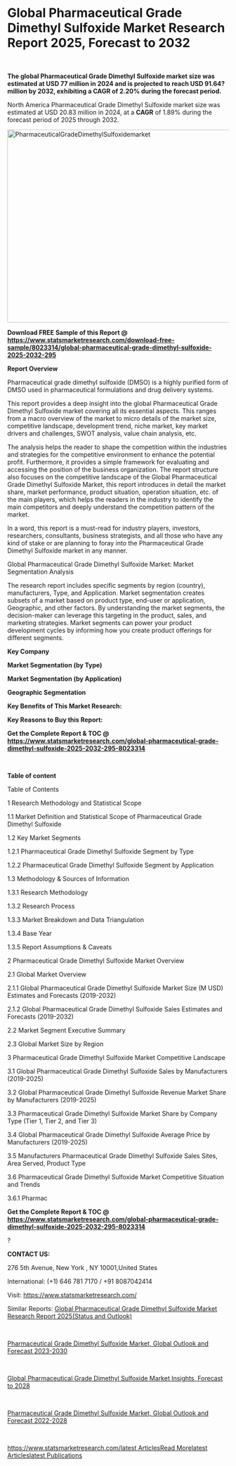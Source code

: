 <h1>Global Pharmaceutical Grade Dimethyl Sulfoxide Market Research Report 2025, Forecast to 2032</h1><br/><p><strong>The global Pharmaceutical Grade Dimethyl Sulfoxide market size was estimated at USD 77 million in 2024 and is projected to reach USD 91.64? million by 2032, exhibiting a <strong>CAGR</strong> of 2.20% during the forecast period.</strong></p>
 
 
 
 <p>North America Pharmaceutical Grade Dimethyl Sulfoxide market size was estimated at USD 20.83 million in 2024, at a <strong>CAGR</strong> of 1.89% during the forecast period of 2025 through 2032.</p>
 
 
 
 <p><img alt="PharmaceuticalGradeDimethylSulfoxidemarket" src="https://www.grandresearchstore.com/assets/report-images/PharmaceuticalGradeDimethylSulfoxidemarket.png" style="width: 730px; height: 438px;" /></p>
 
 
 
 <p><strong>Download FREE Sample of this Report @ <a href="https://www.statsmarketresearch.com/download-free-sample/8023314/global-pharmaceutical-grade-dimethyl-sulfoxide-2025-2032-295">https://www.statsmarketresearch.com/download-free-sample/8023314/global-pharmaceutical-grade-dimethyl-sulfoxide-2025-2032-295</a></strong></p>
 
 
 
 <p><strong>Report Overview</strong></p>
 
 
 
 <p>Pharmaceutical grade dimethyl sulfoxide (DMSO) is a highly purified form of DMSO used in pharmaceutical formulations and drug delivery systems.</p>
 
 
 
 <p>This report provides a deep insight into the global Pharmaceutical Grade Dimethyl Sulfoxide market covering all its essential aspects. This ranges from a macro overview of the market to micro details of the market size, competitive landscape, development trend, niche market, key market drivers and challenges, SWOT analysis, value chain analysis, etc.</p>
 
 
 
 <p>The analysis helps the reader to shape the competition within the industries and strategies for the competitive environment to enhance the potential profit. Furthermore, it provides a simple framework for evaluating and accessing the position of the business organization. The report structure also focuses on the competitive landscape of the Global Pharmaceutical Grade Dimethyl Sulfoxide Market, this report introduces in detail the market share, market performance, product situation, operation situation, etc. of the main players, which helps the readers in the industry to identify the main competitors and deeply understand the competition pattern of the market.</p>
 
 
 
 <p>In a word, this report is a must-read for industry players, investors, researchers, consultants, business strategists, and all those who have any kind of stake or are planning to foray into the Pharmaceutical Grade Dimethyl Sulfoxide market in any manner.</p>
 
 
 
 <p>Global Pharmaceutical Grade Dimethyl Sulfoxide Market: Market Segmentation Analysis</p>
 
 
 
 <p>The research report includes specific segments by region (country), manufacturers, Type, and Application. Market segmentation creates subsets of a market based on product type, end-user or application, Geographic, and other factors. By understanding the market segments, the decision-maker can leverage this targeting in the product, sales, and marketing strategies. Market segments can power your product development cycles by informing how you create product offerings for different segments.</p>
 
 
 
 <p><strong>Key Company</strong></p>
 
 
 
 <p><strong>Market Segmentation (by Type)</strong></p>
 
 
 
 <p><strong>Market Segmentation (<strong>by Application</strong>)</strong></p>
 
 
 
 <p><strong>Geographic Segmentation</strong></p>
 
 
 
 <p><strong>Key Benefits of This Market Research:</strong></p>
 
 
 
 <p><strong>Key <strong>Reasons to Buy</strong> this Report:</strong></p>
 
 
 
 <div><b>Get the Complete Report & TOC @ <a href="https://www.statsmarketresearch.com/global-pharmaceutical-grade-dimethyl-sulfoxide-2025-2032-295-8023314">https://www.statsmarketresearch.com/global-pharmaceutical-grade-dimethyl-sulfoxide-2025-2032-295-8023314</a></b></div>
 
 
 
 <p><br />
 
 <b>Table of content</b></p>
 
 
 
 <p>Table of Contents<br />
 
 1 Research Methodology and Statistical Scope<br />
 
 1.1 Market Definition and Statistical Scope of Pharmaceutical Grade Dimethyl Sulfoxide<br />
 
 1.2 Key Market Segments<br />
 
 1.2.1 Pharmaceutical Grade Dimethyl Sulfoxide Segment by Type<br />
 
 1.2.2 Pharmaceutical Grade Dimethyl Sulfoxide Segment by Application<br />
 
 1.3 Methodology & Sources of Information<br />
 
 1.3.1 Research Methodology<br />
 
 1.3.2 Research Process<br />
 
 1.3.3 Market Breakdown and Data Triangulation<br />
 
 1.3.4 Base Year<br />
 
 1.3.5 Report Assumptions & Caveats<br />
 
 2 Pharmaceutical Grade Dimethyl Sulfoxide Market Overview<br />
 
 2.1 Global Market Overview<br />
 
 2.1.1 Global Pharmaceutical Grade Dimethyl Sulfoxide Market Size (M USD) Estimates and Forecasts (2019-2032)<br />
 
 2.1.2 Global Pharmaceutical Grade Dimethyl Sulfoxide Sales Estimates and Forecasts (2019-2032)<br />
 
 2.2 Market Segment Executive Summary<br />
 
 2.3 Global Market Size by Region<br />
 
 3 Pharmaceutical Grade Dimethyl Sulfoxide Market Competitive Landscape<br />
 
 3.1 Global Pharmaceutical Grade Dimethyl Sulfoxide Sales by Manufacturers (2019-2025)<br />
 
 3.2 Global Pharmaceutical Grade Dimethyl Sulfoxide Revenue Market Share by Manufacturers (2019-2025)<br />
 
 3.3 Pharmaceutical Grade Dimethyl Sulfoxide Market Share by Company Type (Tier 1, Tier 2, and Tier 3)<br />
 
 3.4 Global Pharmaceutical Grade Dimethyl Sulfoxide Average Price by Manufacturers (2019-2025)<br />
 
 3.5 Manufacturers Pharmaceutical Grade Dimethyl Sulfoxide Sales Sites, Area Served, Product Type<br />
 
 3.6 Pharmaceutical Grade Dimethyl Sulfoxide Market Competitive Situation and Trends<br />
 
 3.6.1 Pharmac</p>
 
 
 
 <div><b>Get the Complete Report & TOC @ <a href="https://www.statsmarketresearch.com/global-pharmaceutical-grade-dimethyl-sulfoxide-2025-2032-295-8023314">https://www.statsmarketresearch.com/global-pharmaceutical-grade-dimethyl-sulfoxide-2025-2032-295-8023314</a></b></div>
 
 
 
 <p>? </p>
 
 
 
 <p><b>CONTACT US:</b><br />
 
 276 5th Avenue, New York , NY 10001,United States<br />
 
 International: (+1) 646 781 7170 / +91 8087042414<br />
 
 Visit: <a href="https://www.statsmarketresearch.com/">https://www.statsmarketresearch.com/</a><br />
 
 Similar Reports: <a href="https://www.statsmarketresearch.com/global-pharmaceutical-grade-dimethyl-sulfoxide-2025-2032-295-8023314">Global Pharmaceutical Grade Dimethyl Sulfoxide Market Research Report 2025(Status and Outlook)</a><br />
 
 <br />
 
 <a href="https://www.statsmarketresearch.com/global-pharmaceutical-grade-dimethyl-sulfoxide-2025-2032-295-8023314">Pharmaceutical Grade Dimethyl Sulfoxide Market, Global Outlook and Forecast 2023-2030</a><br />
 
 <br />
 
 <a href="https://www.statsmarketresearch.com/global-pharmaceutical-grade-dimethyl-sulfoxide-2025-2032-295-8023314">Global Pharmaceutical Grade Dimethyl Sulfoxide Market Insights, Forecast to 2028</a><br />
 
 <br />
 
 <a href="https://www.statsmarketresearch.com/global-pharmaceutical-grade-dimethyl-sulfoxide-2025-2032-295-8023314">Pharmaceutical Grade Dimethyl Sulfoxide Market, Global Outlook and Forecast 2022-2028</a><br />
 
 <br />
 
 <a href="https://gyeongbokgung.com">https://www.statsmarketresearch.com/</a><a href="https://hallyeomaritime.com">latest Articles</a><a href="https://jingwansa.com">Read More</a><a href="https://nguoiviet.jp/">latest Articles</a><a href="https://www.intelmarketresearch.com/">latest Publications</a></p>